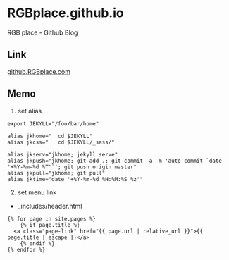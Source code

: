 # RGBplace.github.io
RGB place - Github Blog

## Link
[github.RGBplace.com](http://github.rgbplace.com)


## Memo

1. set alias

```
export JEKYLL="/foo/bar/home"

alias jkhome="  cd $JEKYLL"
alias jkcss="   cd $JEKYLL/_sass/"

alias jkserv="jkhome; jekyll serve"
alias jkpush="jkhome; git add .; git commit -a -m 'auto commit `date '+%Y-%m-%d %T'`'; git push origin master"
alias jkpull="jkhome; git pull"
alias jktime="date '+%Y-%m-%d %H:%M:%S %z'"
```

2. set menu link
- _includes/header.html
```
{% for page in site.pages %}
	{% if page.title %}
  <a class="page-link" href="{{ page.url | relative_url }}">{{ page.title | escape }}</a>
	{% endif %}
{% endfor %}
```
